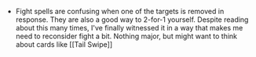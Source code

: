 - Fight spells are confusing when one of the targets is removed in response. They are also a good way to 2-for-1 yourself. Despite reading about this many times, I've finally witnessed it in a way that makes me need to reconsider fight a bit. Nothing major, but might want to think about cards like [[Tail Swipe]]
